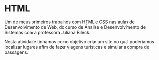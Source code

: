 # HTML
Um de meus primeiros trabalhos com HTML e CSS nas aulas de Desenvolvimento de Web, do curso de Ánalise e Desenvolvimento de Sistemas com a professora Juliana Bileck.

Nesta atividade tinhamos como objetivo criar um site no qual poderiamos localizar lugares afim de fazer viagens turisticas e simular a compra de passagens.
